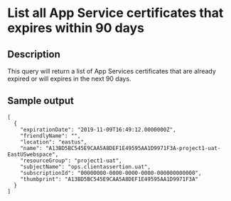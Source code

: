 # List all App Service certificates that expires within 90 days

## Description
This query will return a list of App Services certificates that are already expired or will expires in the next 90 days.

## Sample output
```
[
  {
    "expirationDate": "2019-11-09T16:49:12.0000000Z",
    "friendlyName": "",
    "location": "eastus",
    "name": "A13BD5BC545E9CAA5A8DEF1E49595AA1D9971F3A-project1-uat-EastUSwebspace",
    "resourceGroup": "project1-uat",
    "subjectName": "ops.clientassertion.uat",
    "subscriptionId": "00000000-0000-0000-0000-000000000000",
    "thumbprint": "A13BD5BC545E9CAA5A8DEF1E49595AA1D9971F3A"
  }
]
```
